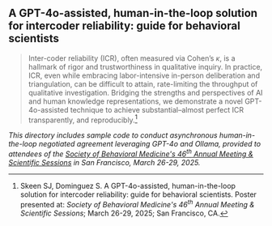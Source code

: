 ## A GPT-4o-assisted, human-in-the-loop solution for intercoder reliability: guide for behavioral scientists

> Inter-coder reliability (ICR), often measured via Cohen’s $\kappa$, is a hallmark of rigor and trustworthiness in qualitative inquiry. In practice, ICR, even while embracing labor-intensive in-person deliberation and triangulation, can be difficult to attain, rate-limiting the throughput of qualitative investigation. Bridging the strengths and perspectives of AI and human knowledge representations, we demonstrate a novel GPT-4o-assisted technique to achieve substantial–almost perfect ICR transparently, and reproducibly.[^1]

_This directory includes sample code to conduct asynchronous human-in-the-loop negotiated agreement leveraging GPT-4o and Ollama, provided to attendees of the [Society of Behavioral Medicine's 46<sup>th</sup> Annual Meeting & Scientific Sessions](https://www.sbm.org/meetings/2025) in San Francisco, March 26-29, 2025._

[^1]: Skeen SJ, Dominguez S. A GPT-4o-assisted, human-in-the-loop solution for intercoder reliability: guide for behavioral scientists. Poster presented at: _Society of Behavioral Medicine's 46<sup>th</sup> Annual Meeting & Scientific Sessions_; March 26-29, 2025; San Francisco, CA. 
